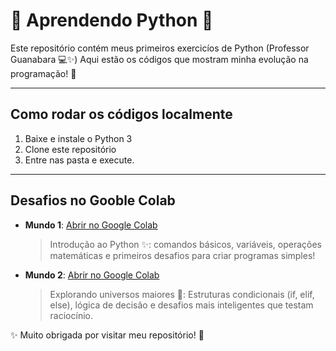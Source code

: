 # 🚀 Aprendendo Python 🐍

Este repositório contém meus primeiros exercicíos de Python (Professor Guanabara 💻✨) 
Aqui estão os códigos que mostram minha evolução na programação! 💖

---

## Como rodar os códigos localmente
1. Baixe e instale o Python 3
2. Clone este repositório
3. Entre nas pasta e execute.

---

## Desafios no Gooble Colab

- **Mundo 1**: [Abrir no Google Colab](https://colab.research.google.com/drive/1SpHT4qeLQzWYwUGfz77sg3c4IHbDGlTc?usp=sharing)
  > Introdução ao Python ✨: comandos básicos, variáveis, operações matemáticas e primeiros desafios para criar programas simples!
- **Mundo 2**: [Abrir no Google Colab](https://colab.research.google.com/drive/12mvkFhRI6kBVLk4OLjwMCc6HI2HqpC_y?usp=sharing)
  > Explorando universos maiores 💖: Estruturas condicionais (if, elif, else), lógica de decisão e desafios mais inteligentes que testam raciocínio.

✨ Muito obrigada por visitar meu repositório! 💖
